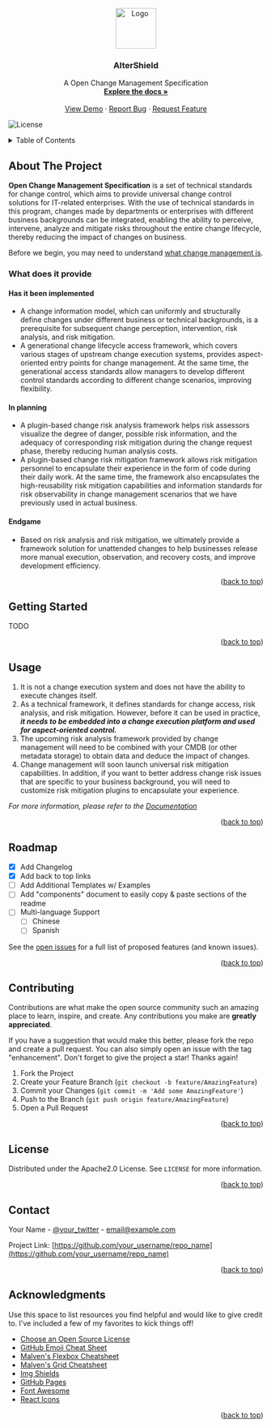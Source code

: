 <br />
<div align="center">
  <a href="https://github.com/othneildrew/Best-README-Template">
    <img src="images/logo.png" alt="Logo" width="80" height="80">
  </a>

<h3 align="center">AlterShield</h3>

  <p align="center">
    A Open Change Management Specification
    <br />
    <a href="https://github.com/othneildrew/Best-README-Template"><strong>Explore the docs »</strong></a>
    <br />
    <br />
    <a href="https://github.com/othneildrew/Best-README-Template">View Demo</a>
    ·
    <a href="https://github.com/othneildrew/Best-README-Template/issues">Report Bug</a>
    ·
    <a href="https://github.com/othneildrew/Best-README-Template/issues">Request Feature</a>
  </p>
</div>

![License](https://img.shields.io/badge/license-Apache--2.0-green.svg)


<!-- TABLE OF CONTENTS -->
<details>
  <summary>Table of Contents</summary>
  <ol>
    <li>
      <a href="#about-the-project">About The Project</a>
      <ul>
        <li><a href="#what-dose-it-provide">What dose it provide</a></li>
      </ul>
    </li>
    <li>
      <a href="#getting-started">Getting Started</a>
    </li>
    <li><a href="#usage">Usage</a></li>
    <li><a href="#roadmap">Roadmap</a></li>
    <li><a href="#contributing">Contributing</a></li>
    <li><a href="#license">License</a></li>
    <li><a href="#contact">Contact</a></li>
    <li><a href="#acknowledgments">Acknowledgments</a></li>
  </ol>
</details>



<!-- ABOUT THE PROJECT -->
## About The Project
**Open Change Management Specification** is a set of technical standards for change control, which aims to provide universal change control solutions for IT-related enterprises. With the use of technical standards in this program, changes made by departments or enterprises with different business backgrounds can be integrated, enabling the ability to perceive, intervene, analyze and mitigate risks throughout the entire change lifecycle, thereby reducing the impact of changes on business.

Before we begin, you may need to understand [what change management is]().

### What does it provide

#### Has it been implemented
- A change information model, which can uniformly and structurally define changes under different business or technical backgrounds, is a prerequisite for subsequent change perception, intervention, risk analysis, and risk mitigation.
- A generational change lifecycle access framework, which covers various stages of upstream change execution systems, provides aspect-oriented entry points for change management. At the same time, the generational access standards allow managers to develop different control standards according to different change scenarios, improving flexibility.

#### In planning
- A plugin-based change risk analysis framework helps risk assessors visualize the degree of danger, possible risk information, and the adequacy of corresponding risk mitigation during the change request phase, thereby reducing human analysis costs.
- A plugin-based change risk mitigation framework allows risk mitigation personnel to encapsulate their experience in the form of code during their daily work. At the same time, the framework also encapsulates the high-reusability risk mitigation capabilities and information standards for risk observability in change management scenarios that we have previously used in actual business.

#### Endgame
- Based on risk analysis and risk mitigation, we ultimately provide a framework solution for unattended changes to help businesses release more manual execution, observation, and recovery costs, and improve development efficiency.



<p align="right">(<a href="#readme-top">back to top</a>)</p>



<!-- GETTING STARTED -->
## Getting Started
TODO

<p align="right">(<a href="#readme-top">back to top</a>)</p>



<!-- USAGE EXAMPLES -->
## Usage
1. It is not a change execution system and does not have the ability to execute changes itself.
2. As a technical framework, it defines standards for change access, risk analysis, and risk mitigation. However, before it can be used in practice, ***it needs to be embedded into a change execution platform and used for aspect-oriented control.***
3. The upcoming risk analysis framework provided by change management will need to be combined with your CMDB (or other metadata storage) to obtain data and deduce the impact of changes.
4. Change management will soon launch universal risk mitigation capabilities. In addition, if you want to better address change risk issues that are specific to your business background, you will need to customize risk mitigation plugins to encapsulate your experience.

_For more information, please refer to the [Documentation](https://example.com)_

<p align="right">(<a href="#readme-top">back to top</a>)</p>



<!-- ROADMAP -->
## Roadmap

- [x] Add Changelog
- [x] Add back to top links
- [ ] Add Additional Templates w/ Examples
- [ ] Add "components" document to easily copy & paste sections of the readme
- [ ] Multi-language Support
    - [ ] Chinese
    - [ ] Spanish

See the [open issues](https://github.com/othneildrew/Best-README-Template/issues) for a full list of proposed features (and known issues).

<p align="right">(<a href="#readme-top">back to top</a>)</p>



<!-- CONTRIBUTING -->
## Contributing

Contributions are what make the open source community such an amazing place to learn, inspire, and create. Any contributions you make are **greatly appreciated**.

If you have a suggestion that would make this better, please fork the repo and create a pull request. You can also simply open an issue with the tag "enhancement".
Don't forget to give the project a star! Thanks again!

1. Fork the Project
2. Create your Feature Branch (`git checkout -b feature/AmazingFeature`)
3. Commit your Changes (`git commit -m 'Add some AmazingFeature'`)
4. Push to the Branch (`git push origin feature/AmazingFeature`)
5. Open a Pull Request

<p align="right">(<a href="#readme-top">back to top</a>)</p>



<!-- LICENSE -->
## License

Distributed under the Apache2.0 License. See `LICENSE` for more information.

<p align="right">(<a href="#readme-top">back to top</a>)</p>



<!-- CONTACT -->
## Contact

Your Name - [@your_twitter](https://twitter.com/your_username) - email@example.com

Project Link: [https://github.com/your_username/repo_name](https://github.com/your_username/repo_name)

<p align="right">(<a href="#readme-top">back to top</a>)</p>



<!-- ACKNOWLEDGMENTS -->
## Acknowledgments

Use this space to list resources you find helpful and would like to give credit to. I've included a few of my favorites to kick things off!

* [Choose an Open Source License](https://choosealicense.com)
* [GitHub Emoji Cheat Sheet](https://www.webpagefx.com/tools/emoji-cheat-sheet)
* [Malven's Flexbox Cheatsheet](https://flexbox.malven.co/)
* [Malven's Grid Cheatsheet](https://grid.malven.co/)
* [Img Shields](https://shields.io)
* [GitHub Pages](https://pages.github.com)
* [Font Awesome](https://fontawesome.com)
* [React Icons](https://react-icons.github.io/react-icons/search)

<p align="right">(<a href="#readme-top">back to top</a>)</p>

